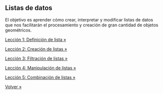 ## Listas de datos

El objetivo es aprender cómo crear, interpretar y modificar listas de datos que
nos facilitarán el procesamiento y creación de gran cantidad de objetos
geométricos.

[Lección 1: Definición de lista »](./01-definicion)

[Lección 2: Creación de listas »](./02-creacion)

[Lección 3: Filtración de listas »](./03-filtracion)

[Lección 4: Manipulación de listas »](./04-manipulacion)

[Lección 5: Combinación de listas »](./05-combinacion)

[Volver »](..)
